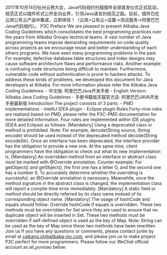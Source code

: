 2017年10月14日杭州云栖大会，Java代码规约扫描插件全球首发仪式正式启动，规范正式以插件形式公开走向业界，引领Java语言的规范之路。目前，插件已在云效公有云产品中集成，立即体验！（云效>公有云>设置->测试服务->阿里巴巴Java代码规约）。 P3C Preface We are pleased to present Alibaba Java Coding Guidelines which consolidates the best programming practices over the years from Alibaba Groups technical teams. A vast number of Java programming teams impose demanding requirements on code quality across projects as we encourage reuse and better understanding of each others programs. We have seen many programming problems in the past. For example, defective database table structures and index designs may cause software architecture flaws and performance risks. Another example is confusing code structures being difficult to maintain. Furthermore, vulnerable code without authentication is prone to hackers attacks. To address these kinds of problems, we developed this document for Java developers at Alibaba. For more information please refer the Alibaba Java Coding Guidelines: - 中文版: 阿里巴巴Java开发手册 - English Version: Alibaba Java Coding Guidelines - 手册书籍版天猫官方店: 阿里巴巴JAVA开发手册最新版 Introduction The project consists of 3 parts: - PMD implementations - IntelliJ IDEA plugin - Eclipse plugin Rules Forty-nine rules are realized based on PMD, please refer the P3C-PMD documentation for more detailed information. Four rules are implemented within IDE plugins (IDEA and Eclipse) as follows: [Mandatory] Using a deprecated class or method is prohibited. Note: For example, decode(String source, String encode) should be used instead of the deprecated method decode(String encodeStr). Once an interface has been deprecated, the interface provider has the obligation to provide a new one. At the same time, client programmers have the obligation to check out what its new implementation is. [Mandatory] An overridden method from an interface or abstract class must be marked with @Override annotation. Counter example: For getObject() and get0bject(), the first one has a letter O, and the second one has a number 0. To accurately determine whether the overriding is successful, an @Override annotation is necessary. Meanwhile, once the method signature in the abstract class is changed, the implementation class will report a compile-time error immediately. [Mandatory] A static field or method should be directly referred by its class name instead of its corresponding object name. [Mandatory] The usage of hashCode and equals should follow: Override hashCode if equals is overridden. These two methods must be overridden for Set since they are used to ensure that no duplicate object will be inserted in Set. These two methods must be overridden if self-defined object is used as the key of Map. Note: String can be used as the key of Map since these two methods have been rewritten. Join us If you have any questions or comments, please contact junlie by email at caikang.ck@alibaba-inc.com, and please join us to make project P3C perfect for more programmers. Please follow our WeChat official account as ali_yunxiao below: